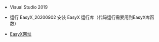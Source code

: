 - Visual Studio 2019

- 运行 EasyX_20200902 安装 EasyX 运行库（代码运行需要用到EasyX库函数）
- <a href="https://easyx.cn/" target="_blank" > EasyX网址 </a>


